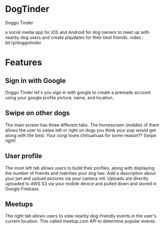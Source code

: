# DogTinder
Doggo Tinder

a social media app for iOS and Android for dog owners to meet up with nearby dog users and create playdates for their best friends.
video : bit.ly/doggotinder

# Features

## Sign in with Google
Doggo Tinder let's you sign in with google to create a premade account using your google profile picture, name, and location.

## Swipe on other dogs
The main screen has three different tabs. The homescreen (middle) of them allows the user to swipe left or right on dogs you think your pup would
get along with the best. Your corgi loves chihuahuas for some reason?? Swipe right!

## User profile
The most left tab allows users to build their profiles, along with displaying the number of friends and matches your dog has. Add a description
about your pet and upload pictures via your camera roll. Uploads are directly uploaded to AWS S3 via your mobile device and pulled down and stored in
Google Firebase.

## Meetups
The right tab allows users to view nearby dog-friendly events in the user's current location. This called meetup.com API to determine popular
events.
